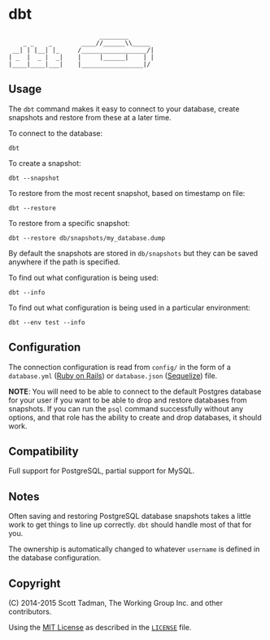 # dbt
                             ________
        _ _    _        ____//______\\_____
     __| | |__| |_     /__________________/|
    | _  |  _ |  _|    |     |______|    | |
    |____|____|___|    |_________________|/

## Usage

The `dbt` command makes it easy to connect to your database, create snapshots
and restore from these at a later time.

To connect to the database:

    dbt

To create a snapshot:

    dbt --snapshot

To restore from the most recent snapshot, based on timestamp on file:

    dbt --restore

To restore from a specific snapshot:

    dbt --restore db/snapshots/my_database.dump

By default the snapshots are stored in `db/snapshots` but they can be saved
anywhere if the path is specified.

To find out what configuration is being used:

    dbt --info

To find out what configuration is being used in a particular environment:

    dbt --env test --info

## Configuration

The connection configuration is read from `config/` in the form of a
`database.yml` ([Ruby on Rails](http://rubyonrails.com/)) or
`database.json` ([Sequelize](http://sequelizejs.com/)) file.

**NOTE**: You will need to be able to connect to the default Postgres database
for your user if you want to be able to drop and restore databases from
snapshots. If you can run the `psql` command successfully without any
options, and that role has the ability to create and drop databases, it should
work.

## Compatibility

Full support for PostgreSQL, partial support for MySQL.

## Notes

Often saving and restoring PostgreSQL database snapshots takes a little work
to get things to line up correctly. `dbt` should handle most of that for you.

The ownership is automatically changed to whatever `username` is defined in
the database configuration.

## Copyright

(C) 2014-2015 Scott Tadman, The Working Group Inc. and other contributors.

Using the [MIT License](http://opensource.org/licenses/MIT) as described in
the [`LICENSE`](LICENSE) file.
